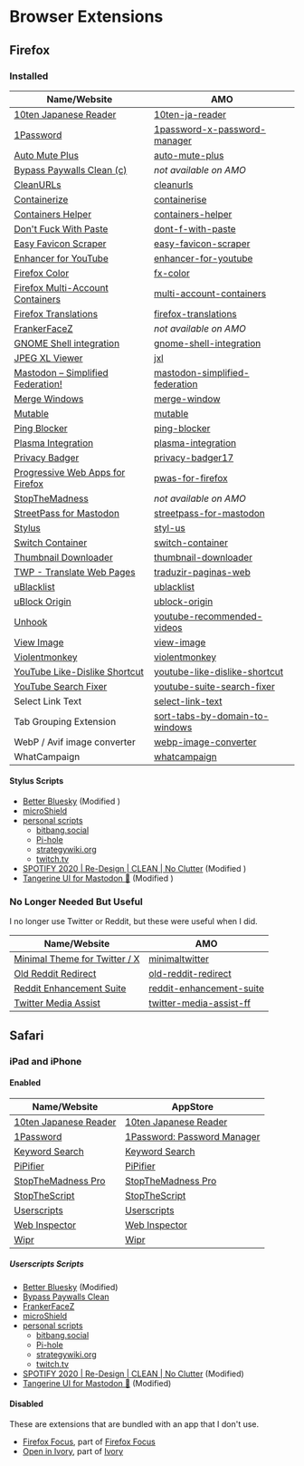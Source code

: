 # Browser Extensions

## Firefox

### Installed

| Name/Website                                          | AMO                                                    |
| ----------------------------------------------------- | ------------------------------------------------------ |
| [10ten Japanese Reader][10ten]                        | [10ten-ja-reader][amo-10ten]                           |
| [1Password][1password]                                | [1password-x-password-manager][amo-1password]          |
| [Auto Mute Plus][auto-mute-plus]                      | [auto-mute-plus][amo-auto-mute-plus]                   |
| [Bypass Paywalls Clean (c)][bypass-paywalls]          | _not available on AMO_                                 |
| [CleanURLs][cleanurls]                                | [cleanurls][amo-cleanurls]                             |
| [Containerize][containerize]                          | [containerise][amo-containerise]                       |
| [Containers Helper][containers helper]                | [containers-helper][amo-containers-helper]             |
| [Don't Fuck With Paste][dont-f-with-paste]            | [dont-f-with-paste][amo-dont-f-with-paste]             |
| [Easy Favicon Scraper][easy-favicon-scraper]          | [easy-favicon-scraper][amo-easy-favicon-scraper]       |
| [Enhancer for YouTube][enhancer-for-youtube]          | [enhancer-for-youtube][amo-enhancer-for-youtube]       |
| [Firefox Color][fx-color]                             | [fx-color][amo-fx-color]                               |
| [Firefox Multi-Account Containers][fx-containers]     | [multi-account-containers][amo-fx-containers]          |
| [Firefox Translations][fx-translations]               | [firefox-translations][amo-fx-translations]            |
| [FrankerFaceZ][frankerfacez]                          | _not available on AMO_                                 |
| [GNOME Shell integration][gnome shell]                | [gnome-shell-integration][amo-shell-gnome]             |
| [JPEG XL Viewer][jxl]                                 | [jxl][amo-jxl]                                         |
| [Mastodon – Simplified Federation!][masto-simplified] | [mastodon-simplified-federation][amo-masto-simplified] |
| [Merge Windows][merge windows]                        | [merge-window][amo-merge-window]                       |
| [Mutable][mutable]                                    | [mutable][amo-mutable]                                 |
| [Ping Blocker][ping blocker]                          | [ping-blocker][amo-ping-blocker]                       |
| [Plasma Integration][plasma-integration]              | [plasma-integration][amo-shell-plasma]                 |
| [Privacy Badger][privacy-badger]                      | [privacy-badger17][amo-privacy-badger]                 |
| [Progressive Web Apps for Firefox][fx-pwas]           | [pwas-for-firefox][amo-pwas]                           |
| [StopTheMadness][stopthemadness]                      | _not available on AMO_                                 |
| [StreetPass for Mastodon][streetpass]                 | [streetpass-for-mastodon][amo-streetpass]              |
| [Stylus][stylus]                                      | [styl-us][amo-stylus]                                  |
| [Switch Container][switch-container]                  | [switch-container][amo-switch-container]               |
| [Thumbnail Downloader][youtube-thumbnail-grabber]     | [thumbnail-downloader][amo-thumbnail-downloader]       |
| [TWP - Translate Web Pages][twp]                      | [traduzir-paginas-web][amo-traduzir-paginas-web]       |
| [uBlacklist][ublacklist]                              | [ublacklist][amo-ublacklist]                           |
| [uBlock Origin][ublock-origin]                        | [ublock-origin][amo-ublock-origin]                     |
| [Unhook][unhook]                                      | [youtube-recommended-videos][amo-youtube-cleanup]      |
| [View Image][view-image]                              | [view-image][amo-view-image]                           |
| [Violentmonkey][violentmonkey]                        | [violentmonkey][amo-violentmonkey]                     |
| [YouTube Like-Dislike Shortcut][yt-like-dislike]      | [youtube-like-dislike-shortcut][amo-ytKbShortcut]      |
| [YouTube Search Fixer][yt-search-fixer]               | [youtube-suite-search-fixer][amo-yt-search-fixer]      |
| Select Link Text                                      | [select-link-text][amo-select-link-text]               |
| Tab Grouping Extension                                | [sort-tabs-by-domain-to-windows][amo-domains2windows]  |
| WebP / Avif image converter                           | [webp-image-converter][amo-webp-image-converter]       |
| WhatCampaign                                          | [whatcampaign][amo-whatcampaign]                       |

#### Stylus Scripts

- [Better Bluesky][stylus-bluesky] (Modified )
- [microShield][microshield]
- [personal scripts][ktn-config-stylus]
    - [bitbang.social][ktn-config-bitbang]
    - [Pi-hole][ktn-config-pihole]
    - [strategywiki.org][ktn-config-strategywiki]
    - [twitch.tv][ktn-config-twitch]
- [SPOTIFY 2020 | Re-Design | CLEAN | No Clutter][stylus-spotify] (Modified )
- [Tangerine UI for Mastodon 🍊][tangerine-ui] (Modified )

### No Longer Needed But Useful

I no longer use Twitter or Reddit, but these were useful when I did.

| Name/Website                                    | AMO                                           |
| ----------------------------------------------- | --------------------------------------------- |
| [Minimal Theme for Twitter / X][minimaltwitter] | [minimaltwitter][amo-minimaltwitter]          |
| [Old Reddit Redirect][old-reddit]               | [old-reddit-redirect][amo-old-reddit]         |
| [Reddit Enhancement Suite][res]                 | [reddit-enhancement-suite][amo-res]           |
| [Twitter Media Assist][twitter-assist]          | [twitter-media-assist-ff][amo-twitter-assist] |

## Safari

### iPad and iPhone

#### Enabled

| Name/Website                             | AppStore                                     |
| ---------------------------------------- | -------------------------------------------- |
| [10ten Japanese Reader][10ten]           | [10ten Japanese Reader][aas-10ten]           |
| [1Password][1password-ios]               | [1Password: Password Manager][aas-1password] |
| [Keyword Search][keyword-search]         | [Keyword Search][aas-keyword-search]         |
| [PiPifier][pipifier]                     | [PiPifier][aas-pipifier]                     |
| [StopTheMadness Pro][stopthemadness-pro] | [StopTheMadness Pro][aas-stopthemadness-pro] |
| [StopTheScript][stopthescript]           | [StopTheScript][aas-stopthescript]           |
| [Userscripts][userscripts]               | [Userscripts][aas-userscripts]               |
| [Web Inspector][web-inspector]           | [Web Inspector][aas-web-inspector]           |
| [Wipr][wipr]                             | [Wipr][aas-wipr]                             |

##### Userscripts Scripts

- [Better Bluesky][stylus-bluesky] (Modified)
- [Bypass Paywalls Clean][bypass-paywalls]
- [FrankerFaceZ][frankerfacez]
- [microShield][microshield]
- [personal scripts][ktn-config-stylus]
    - [bitbang.social][ktn-config-bitbang]
    - [Pi-hole][ktn-config-pihole]
    - [strategywiki.org][ktn-config-strategywiki]
    - [twitch.tv][ktn-config-twitch]
- [SPOTIFY 2020 | Re-Design | CLEAN | No Clutter][stylus-spotify] (Modified)
- [Tangerine UI for Mastodon 🍊][tangerine-ui] (Modified)

#### Disabled

These are extensions that are bundled with an app that I don't use.

- [Firefox Focus][firefox-focus-safari], part of [Firefox Focus][firefox-focus]
- [Open in Ivory][open-in-ivory], part of [Ivory][ivory]

<!-- LINK LIST -->

[1password-ios]: https://support.1password.com/get-the-apps/?ios
[1password]: https://1password.com/
[aas-1password]: https://apps.apple.com/app/keyword-search/id1511601750
[aas-keyword-search]: https://apps.apple.com/app/keyword-search/id1558453954
[aas-pipifier]: https://apps.apple.com/app/keyword-search/id1234771095
[aas-stopthemadness-pro]: https://apps.apple.com/app/keyword-search/id6471380298
[aas-stopthescript]: https://apps.apple.com/app/keyword-search/id1588394487
[aas-userscripts]: https://apps.apple.com/app/keyword-search/id1463298887
[aas-web-inspector]: https://apps.apple.com/app/keyword-search/id1584825745
[aas-wipr]: https://apps.apple.com/app/keyword-search/id1030595027
[amo-1password]: https://addons.mozilla.org/firefox/addon/1password-x-password-manager/
[amo-auto-mute-plus]: https://addons.mozilla.org/firefox/addon/auto-mute-plus/
[amo-cleanurls]: https://addons.mozilla.org/firefox/addon/clearurls/
[amo-containerise]: https://addons.mozilla.org/firefox/addon/containerise/
[amo-containers-helper]: https://addons.mozilla.org/firefox/addon/containers-helper/
[amo-domains2windows]: https://addons.mozilla.org/firefox/addon/sort-tabs-by-domain-to-windows/
[amo-dont-f-with-paste]: https://addons.mozilla.org/firefox/addon/dont-f-with-paste/
[amo-easy-favicon-scraper]: https://addons.mozilla.org/firefox/addon/easy-favicon-scraper/
[amo-enhancer-for-youtube]: https://addons.mozilla.org/firefox/addon/enhancer-for-youtube/
[amo-fx-color]: https://addons.mozilla.org/firefox/addon/firefox-color/
[amo-fx-containers]: https://addons.mozilla.org/firefox/addon/multi-account-containers/
[amo-fx-translations]: https://addons.mozilla.org/firefox/addon/firefox-translations/
[amo-jxl]: https://addons.mozilla.org/firefox/addon/jxl/
[amo-masto-simplified]: https://addons.mozilla.org/firefox/addon/mastodon-simplified-federation/
[amo-merge-window]: https://addons.mozilla.org/firefox/addon/merge-window/
[amo-minimaltwitter]: https://addons.mozilla.org/firefox/addon/minimaltwitter/
[amo-mutable]: https://addons.mozilla.org/firefox/addon/mutable/
[amo-old-reddit]: https://addons.mozilla.org/firefox/addon/old-reddit-redirect/
[amo-ping-blocker]: https://addons.mozilla.org/firefox/addon/ping-blocker/
[amo-privacy-badger]: https://addons.mozilla.org/firefox/addon/privacy-badger17/
[amo-pwas]: https://addons.mozilla.org/firefox/addon/pwas-for-firefox/
[amo-res]: https://addons.mozilla.org/firefox/addon/reddit-enhancement-suite/
[amo-select-link-text]: https://addons.mozilla.org/firefox/addon/select-link-text/
[amo-shell-gnome]: https://addons.mozilla.org/firefox/addon/gnome-shell-integration/
[amo-shell-plasma]: https://addons.mozilla.org/firefox/addon/plasma-integration/
[amo-streetpass]: https://addons.mozilla.org/firefox/addon/streetpass-for-mastodon/
[amo-stylus]: https://addons.mozilla.org/firefox/addon/styl-us/
[amo-switch-container]: https://addons.mozilla.org/firefox/addon/switch-container/
[amo-thumbnail-downloader]: https://addons.mozilla.org/firefox/addon/thumbnail-downloader/
[amo-traduzir-paginas-web]: https://addons.mozilla.org/firefox/addon/traduzir-paginas-web/
[amo-twitter-assist]: https://addons.mozilla.org/firefox/addon/twitter-media-assist-ff/
[amo-ublacklist]: https://addons.mozilla.org/firefox/addon/ublacklist/
[amo-ublock-origin]: https://addons.mozilla.org/firefox/addon/ublock-origin/
[amo-view-image]: https://addons.mozilla.org/firefox/addon/view-image/
[amo-violentmonkey]: https://addons.mozilla.org/firefox/addon/violentmonkey/
[amo-webp-image-converter]: https://addons.mozilla.org/firefox/addon/webp-image-converter/
[amo-whatcampaign]: https://addons.mozilla.org/firefox/addon/whatcampaign/
[amo-youtube-cleanup]: https://addons.mozilla.org/firefox/addon/youtube-recommended-videos/
[amo-yt-search-fixer]: https://addons.mozilla.org/firefox/addon/youtube-suite-search-fixer/
[amo-ytKbShortcut]: https://addons.mozilla.org/firefox/addon/youtube-like-dislike-shortcut/
[auto-mute-plus]: https://github.com/rogerskeie/autoMutePlus
[bypass-paywalls]: https://github.com/bpc-clone/bypass-paywalls-firefox-clean
[cleanurls]: https://docs.clearurls.xyz/
[containerize]: https://github.com/kintesh/containerise/
[containers helper]: https://codeberg.org/firefox-containers-helper/firefox-containers-helper/
[dont-f-with-paste]: https://github.com/aaronraimist/DontFuckWithPaste
[easy-favicon-scraper]: https://github.com/dlsh/Easy-Favicon-Scraper/
[enhancer-for-youtube]: https://www.mrfdev.com/enhancer-for-youtube
[firefox-focus-safari]: https://support.mozilla.orgkb/safari-integration-firefox-ios
[firefox-focus]: https://www.mozilla.org/firefox/browsers/mobile/focus/
[frankerfacez]: https://www.frankerfacez.com/
[fx-color]: https://color.firefox.com/
[fx-containers]: https://github.com/mozilla/multi-account-containers/
[fx-pwas]: https://pwasforfirefox.filips.si/
[fx-translations]: https://blog.mozilla.org/en/mozilla/local-translation-add-on-project-bergamot/
[gnome shell]: https://gitlab.gnome.org/GNOME/gnome-browser-extension
[ivory]: https://tapbots.com/ivory/
[jxl]: https://github.com/zamfofex/jxl-crx
[keyword-search]: http://safarikeywordsearch.aurlien.net/
[ktn-config-bitbang]: https://github.com/ktnjared/ktn-config/tree/main/firefox/extensions/Stylus/ktn-bitbang.social.css
[ktn-config-pihole]: https://github.com/ktnjared/ktn-config/tree/main/firefox/extensions/Stylus/ktn-pihole.css
[ktn-config-strategywiki]: https://github.com/ktnjared/ktn-config/tree/main/firefox/extensions/Stylus/ktn-strategywiki.css
[ktn-config-stylus]: https://github.com/ktnjared/ktn-config/tree/main/firefox/extensions/Stylus
[ktn-config-twitch]: https://github.com/ktnjared/ktn-config/tree/main/firefox/extensions/Stylus/ktn-twitch.css
[masto-simplified]: https://github.com/rugk/mastodon-simplified-federation
[merge windows]: https://github.com/jonathanKingston/merge-windows
[microshield]: https://github.com/List-KR/microShield/
[minimaltwitter]: https://typefully.com/minimal-twitter/
[mutable]: https://mutable.idreesinc.com/
[old-reddit]: https://github.com/tom-james-watson/old-reddit-redirect/
[open-in-ivory]: https://tapbots.com/support/ivory/tips/safariextension/
[ping blocker]: https://github.com/dessant/ping-blocker/
[pipifier]: https://github.com/arnoappenzeller/PiPifier/
[plasma-integration]: https://community.kde.org/Plasma/Browser_Integration
[privacy-badger]: https://privacybadger.org/
[res]: https://redditenhancementsuite.com/
[stopthemadness-pro]: https://underpassapp.com/StopTheMadness/
[stopthemadness]: https://underpassapp.com/StopTheMadness/
[stopthescript]: https://underpassapp.com/StopTheScript/
[streetpass]: https://streetpass.social/
[stylus-bluesky]: https://userstyles.world/style/11956/better-bluesky
[stylus-spotify]: https://userstyles.org/styles/180257/spotify-2020-re-design-clean-no-clutter
[stylus]: https://add0n.com/stylus.html
[switch-container]: https://gitlab.com/mjanetmars/switch-container/
[tangerine-ui]: https://github.com/nileane/TangerineUI-for-Mastodon/
[twitter-assist]: https://github.com/Flkalas/TwitterMediaAssist/
[twp]: https://github.com/FilipePS/Traduzir-paginas-web/
[ublacklist]: https://iorate.github.io/ublacklist/
[ublock-origin]: https://ublockorigin.com/
[unhook]: https://unhook.app/
[userscripts]: https://github.com/quoid/userscripts/
[view-image]: https://github.com/bijij/ViewImage/
[violentmonkey]: https://violentmonkey.github.io/
[web-inspector]: https://andadinosaur.com/new-in-web-inspector-updated-layout-search-html-and-network-responses/
[wipr]: https://kaylees.site/wipr.html
[youtube-thumbnail-grabber]: https://youtube-thumbnail-grabber.com/
[yt-like-dislike]: https://github.com/avi12/youtube-like-dislike-shortcut/
[yt-search-fixer]: https://phoennix.gitlab.io/youtubesearchfix/
[10ten]: https://github.com/birchill/10ten-ja-reader/
[aas-10ten]: https://apps.apple.com/app/10ten-japanese-reader/id1573540634
[amo-10ten]: https://addons.mozilla.org/firefox/addon/10ten-ja-reader/

